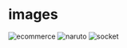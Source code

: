 # images
![ecommerce](https://github.com/shyamaldas-122/images/assets/83920184/e3e9be22-ba13-43ef-b67c-581bd3154405)
![naruto](https://github.com/shyamaldas-122/images/assets/83920184/1e21cb29-5105-4e81-903e-5f13cc55c6e6)
![socket](https://github.com/shyamaldas-122/images/assets/83920184/9118b2d8-8e68-4391-902c-6338580090d2)

